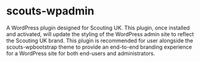 # scouts-wpadmin
A WordPress plugin designed for Scouting UK. This plugin, once installed and activated, will update the styling of the WordPress admin site to reflect the Scouting UK brand. This plugin is recommended for user alongside the scouts-wpbootstrap theme to provide an end-to-end branding experience for a WordPress site for both end-users and administrators.
